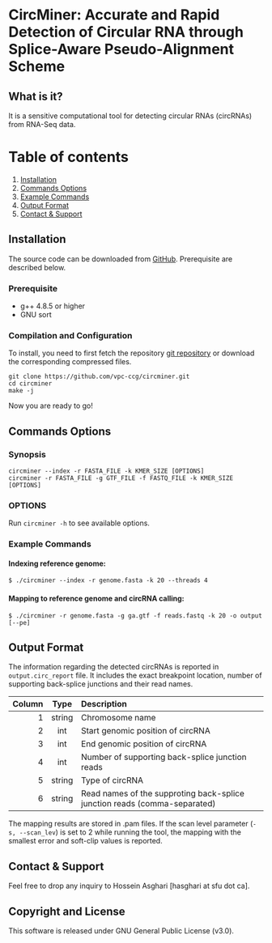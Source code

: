 CircMiner: Accurate and Rapid Detection of Circular RNA through Splice-Aware Pseudo-Alignment Scheme
===================
## What is it?
It is a sensitive computational tool for detecting circular RNAs (circRNAs) from RNA-Seq data.

# Table of contents
1. [Installation](#installation)
2. [Commands Options](#commands-options)
3. [Example Commands](#example-commands)
4. [Output Format](#output-format)
5. [Contact & Support](#contact)

## Installation
The source code can be downloaded from [GitHub](https://github.com/vpc-ccg/circminer). Prerequisite are described below.

### Prerequisite
 - g++ 4.8.5 or higher
 - GNU sort

### Compilation and Configuration
To install, you need to first fetch the repository [git repository](https://github.com/vpc-ccg/circminer) or download the corresponding compressed files. 
```
git clone https://github.com/vpc-ccg/circminer.git
cd circminer
make -j
```

Now you are ready to go!

## Commands Options

### Synopsis
	
	circminer --index -r FASTA_FILE -k KMER_SIZE [OPTIONS]
	circminer -r FASTA_FILE -g GTF_FILE -f FASTQ_FILE -k KMER_SIZE [OPTIONS]

### OPTIONS
Run `circminer -h` to see available options.

### Example Commands
#### Indexing reference genome:

	$ ./circminer --index -r genome.fasta -k 20 --threads 4

#### Mapping to reference genome and circRNA calling:
	
	$ ./circminer -r genome.fasta -g ga.gtf -f reads.fastq -k 20 -o output [--pe] 

## Output Format
The information regarding the detected circRNAs is reported in `output.circ_report` file. It includes the exact breakpoint location, number of supporting back-splice junctions and their read names.

|Column|Type  |Description                                                              |
|-----:|:----:|:------------------------------------------------------------------------|
|1     |string|Chromosome name                                                          |
|2     |int   |Start genomic position of circRNA                                        |
|3     |int   |End genomic position of circRNA                                          |
|4     |int   |Number of supporting back-splice junction reads                          |
|5     |string|Type of circRNA                                                          |
|6     |string|Read names of the supproting back-splice junction reads (comma-separated)|

The mapping results are stored in .pam files. If the scan level parameter (`-s, --scan_lev`) is set to 2 while running the tool, the mapping with the smallest error and soft-clip values is reported.

## Contact & Support

Feel free to drop any inquiry to Hossein Asghari [hasghari at sfu dot ca].

## Copyright and License
This software is released under GNU General Public License (v3.0).
